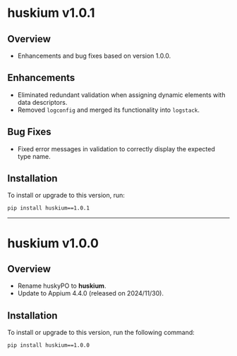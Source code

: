 # huskium v1.0.1

## Overview
- Enhancements and bug fixes based on version 1.0.0.

## Enhancements
- Eliminated redundant validation when assigning dynamic elements with data descriptors.
- Removed `logconfig` and merged its functionality into `logstack`.

## Bug Fixes
- Fixed error messages in validation to correctly display the expected type name.

## Installation
To install or upgrade to this version, run:
```sh
pip install huskium==1.0.1
```
---

# huskium v1.0.0

## Overview
- Rename huskyPO to **huskium**.
- Update to Appium 4.4.0 (released on 2024/11/30).

## Installation
To install or upgrade to this version, run the following command:
```sh
pip install huskium==1.0.0
```